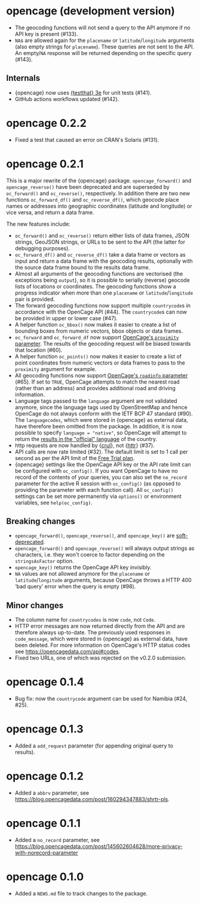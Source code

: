 # opencage (development version)

* The geocoding functions will not send a query to the API anymore if no API key is present (#133).
* `NA`s are allowed again for the `placename` or `latitude`/`longitude` arguments (also empty strings for `placename`). 
  These queries are not sent to the API. 
  An empty/`NA` response will be returned depending on the specific query (#143).

## Internals

* {opencage} now uses [{testthat} 3e](https://testthat.r-lib.org/articles/third-edition.html) for unit tests (#141).
* GitHub actions workflows updated (#142).

# opencage 0.2.2

* Fixed a test that caused an error on CRAN's Solaris (#131).

# opencage 0.2.1

This is a major rewrite of the {opencage} package. `opencage_forward()` and `opencage_reverse()` have been deprecated and are superseded by `oc_forward()` and `oc_reverse()`, respectively. In addition there are two new functions `oc_forward_df()` and `oc_reverse_df()`, which geocode place names or addresses into geographic coordinates (latitude and longitude) or vice versa, and return a data frame. 

The new features include:

* `oc_forward()` and `oc_reverse()` return either lists of data frames, JSON strings, GeoJSON strings, or URLs to be sent to the API (the latter for debugging purposes).
* `oc_forward_df()` and `oc_reverse_df()` take a data frame or vectors as input and return a data frame with the geocoding results, optionally with the source data frame bound to the results data frame. 
* Almost all arguments of the geocoding functions are vectorised (the exceptions being `output`), so it is possible to serially (reverse) geocode lists of locations or coordinates. The geocoding functions show a progress indicator when more than one `placename` or `latitude`/`longitude` pair is provided.
* The forward geocoding functions now support multiple `countrycode`s in accordance with the OpenCage API (#44). The `countrycode`s can now be provided in upper or lower case (#47).
* A helper function `oc_bbox()` now makes it easier to create a list of bounding boxes from numeric vectors, bbox objects or data frames. 
* `oc_forward` and `oc_forward_df` now support [OpenCage's `proximity` parameter](https://blog.opencagedata.com/post/new-optional-parameter-proximity). The results of the geocoding request will be biased towards that location (#60).
* A helper function `oc_points()` now makes it easier to create a list of point coordinates from numeric vectors or data frames to pass to the `proximity` argument for example. 
* All geocoding functions now support [OpenCage's `roadinfo` parameter](https://blog.opencagedata.com/post/new-optional-parameter-roadinfo) (#65). If set to `TRUE`, OpenCage attempts to match the nearest road (rather than an address) and provides additional road and driving information.
* Language tags passed to the `language` argument are not validated anymore, since the language tags used by OpenStreetMap and hence OpenCage do not always conform with the IETF BCP 47 standard (#90). The `languagecodes`, which were stored in {opencage} as external data, have therefore been omitted from the package. In addition, it is now possible to specify `language = "native"`, so OpenCage will attempt to return the [results in the "official" language](https://blog.opencagedata.com/post/support-for-local-language) of the country. 
* http requests are now handled by {[crul](https://docs.ropensci.org/crul/)}, not {[httr](https://httr.r-lib.org)} (#37).
* API calls are now rate limited (#32). The default limit is set to 1 call per second as per the API limit of the [Free Trial plan](https://opencagedata.com/pricing).
* {opencage} settings like the OpenCage API key or the API rate limit can be configured with `oc_config()`. If you want OpenCage to have no record of the contents of your queries, you can also set the `no_record` parameter for the active R session with `oc_config()` (as opposed to providing the parameter with each function call). All `oc_config()` settings can be set more permanently via `options()` or environment variables, see `help(oc_config)`.

## Breaking changes

* `opencage_forward()`, `opencage_reverse()`, and `opencage_key()` are [soft-deprecated](https://lifecycle.r-lib.org/reference/deprecate_soft.html). 
* `opencage_forward()` and `opencage_reverse()` will always output strings as characters, i.e. they won't coerce to factor depending on the `stringsAsFactor` option.
* `opencage_key()` returns the OpenCage API key invisibly.
* `NA` values are not allowed anymore for the `placename` or `latitude`/`longitude` arguments, because OpenCage throws a HTTP 400 ‘bad query’ error when the query is empty (#98). 

## Minor changes

* The column name for `countrycodes` is now `code`, not `Code`. 
* HTTP error messages are now returned directly from the API and are therefore always up-to-date. The previously used responses in `code_message`, which were stored in {opencage} as external data, have been deleted. For more information on OpenCage's HTTP status codes see https://opencagedata.com/api#codes.
* Fixed two URLs, one of which was rejected on the v0.2.0 submission.

# opencage 0.1.4

* Bug fix: now the `countrycode` argument can be used for Namibia (#24, #25).

# opencage 0.1.3

* Added a `add_request` parameter (for appending original query to results).

# opencage 0.1.2

* Added a `abbrv` parameter, see https://blog.opencagedata.com/post/160294347883/shrtr-pls.

# opencage 0.1.1

* Added a `no_record` parameter, see https://blog.opencagedata.com/post/145602604628/more-privacy-with-norecord-parameter

# opencage 0.1.0

* Added a `NEWS.md` file to track changes to the package.
